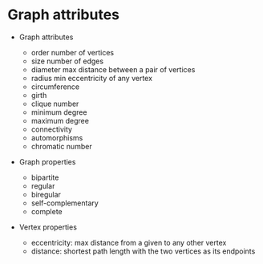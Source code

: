 # Graph attributes

* Graph attributes
  - order                   number of vertices
  - size                    number of edges
  - diameter                max distance between a pair of vertices
  - radius                  min eccentricity of any vertex
  - circumference
  - girth
  - clique number
  - minimum degree
  - maximum degree
  - connectivity
  - automorphisms
  - chromatic number
* Graph properties
  - bipartite
  - regular
  - biregular
  - self-complementary
  - complete

* Vertex properties
  - eccentricity: max distance from a given to any other vertex
  - distance: shortest path length with the two vertices as its endpoints
